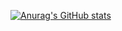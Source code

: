 [![Anurag's GitHub stats](https://github-readme-stats.vercel.app/api?username=abnervital)](https://github.com/anuraghazra/github-readme-stats)
